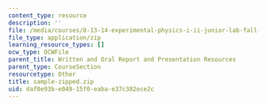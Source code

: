 ```yaml
---
content_type: resource
description: ''
file: /media/courses/8-13-14-experimental-physics-i-ii-junior-lab-fall-2016-spring-2017/daf0e93be04915f0eabae37c382ece2c_sample-zipped.zip
file_type: application/zip
learning_resource_types: []
ocw_type: OCWFile
parent_title: Written and Oral Report and Presentation Resources
parent_type: CourseSection
resourcetype: Other
title: sample-zipped.zip
uid: daf0e93b-e049-15f0-eaba-e37c382ece2c
---
```

